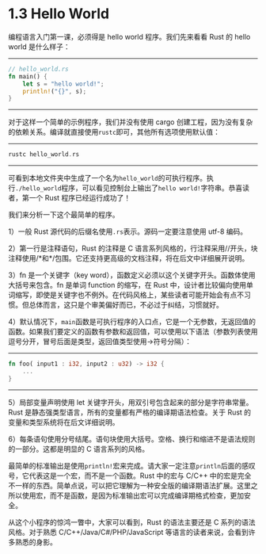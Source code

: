 # 1.3 Hello World

编程语言入门第一课，必须得是 hello world 程序。我们先来看看 Rust 的 hello world 是什么样子：

---

```rust
// hello_world.rs
fn main() {
    let s = "hello world!";
    println!("{}", s);
}
```

---

对于这样一个简单的示例程序，我们并没有使用 cargo 创建工程，因为没有复杂的依赖关系。编译就直接使用`rustc`即可，其他所有选项使用默认值：

---

```rust
rustc hello_world.rs
```

---

可看到本地文件夹中生成了一个名为`hello_world`的可执行程序。执行`./hello_world`程序，可以看见控制台上输出了`hello world!`字符串。恭喜读者，第一个 Rust 程序已经运行成功了！

我们来分析一下这个最简单的程序。

1）一般 Rust 源代码的后缀名使用`.rs`表示。源码一定要注意使用 utf-8 编码。

2）第一行是注释语句，Rust 的注释是 C 语言系列风格的，行注释采用//开头，块注释使用/\*和\*/包围。它还支持更高级的文档注释，将在后文中详细展开说明。

3）fn 是一个关键字（key word），函数定义必须以这个关键字开头。函数体使用大括号来包含。fn 是单词 function 的缩写，在 Rust 中，设计者比较偏向使用单词缩写，即使是关键字也不例外。在代码风格上，某些读者可能开始会有点不习惯。但总体而言，这只是个审美偏好而已，不必过于纠结，习惯就好。

4）默认情况下，`main`函数是可执行程序的入口点，它是一个无参数，无返回值的函数。如果我们要定义的函数有参数和返回值，可以使用以下语法（参数列表使用逗号分开，冒号后面是类型，返回值类型使用->符号分隔）：

---

```rust
fn foo( input1 : i32, input2 : u32) -> i32 {
    ...
}
```

---

5）局部变量声明使用 let 关键字开头，用双引号包含起来的部分是字符串常量。Rust 是静态强类型语言，所有的变量都有严格的编译期语法检查。关于 Rust 的变量和类型系统将在后文详细说明。

6）每条语句使用分号结尾。语句块使用大括号。空格、换行和缩进不是语法规则的一部分。这都是明显的 C 语言系列的风格。

最简单的标准输出是使用`println!`宏来完成。请大家一定注意`println`后面的感叹号，它代表这是一个宏，而不是一个函数。Rust 中的宏与 C/C++ 中的宏是完全不一样的东西。简单点说，可以把它理解为一种安全版的编译期语法扩展。这里之所以使用宏，而不是函数，是因为标准输出宏可以完成编译期格式检查，更加安全。

从这个小程序的惊鸿一瞥中，大家可以看到，Rust 的语法主要还是 C 系列的语法风格。对于熟悉 C/C++/Java/C#/PHP/JavaScript 等语言的读者来说，会看到许多熟悉的身影。
